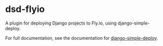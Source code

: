 # dsd-flyio

A plugin for deploying Django projects to Fly.io, using django-simple-deploy.

For full documentation, see the documentation for [django-simple-deploy](https://django-simple-deploy.readthedocs.io/en/latest/).